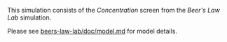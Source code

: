 This simulation consists of the _Concentration_ screen from the _Beer's Law Lab_ simulation.

Please see [beers-law-lab/doc/model.md](https://github.com/phetsims/beers-law-lab/blob/main/doc/model.md) for model
details.